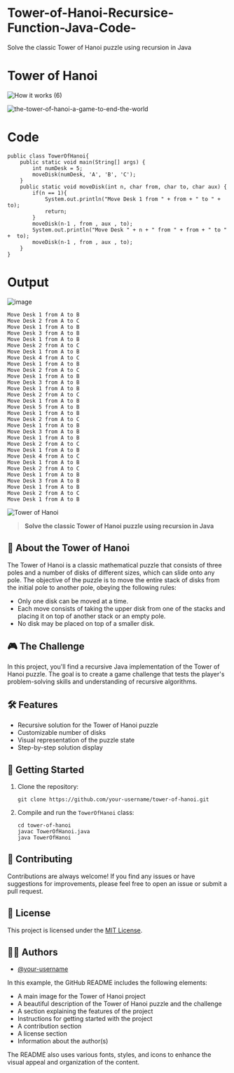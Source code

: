 # Tower-of-Hanoi-Recursice-Function-Java-Code-
Solve the classic Tower of Hanoi puzzle using recursion in Java
# Tower of Hanoi

![How it works (6)](https://github.com/ARIBFIB/Tower-of-Hanoi-Recursice-Function-Java-Code-/assets/125716994/f25eb99b-9829-4316-9285-d6fc816491f4)

![the-tower-of-hanoi-a-game-to-end-the-world](https://github.com/ARIBFIB/Tower-of-Hanoi-Recursice-Function-Java-Code-/assets/125716994/577e49ab-1e20-4732-9b5a-0d7e4595c426)

# Code
```
public class TowerOfHanoi{
    public static void main(String[] args) {
        int numDesk = 5;
        moveDisk(numDesk, 'A', 'B', 'C');
    }
    public static void moveDisk(int n, char from, char to, char aux) {
        if(n == 1){
            System.out.println("Move Desk 1 from " + from + " to " + to);
            return;
        }
        moveDisk(n-1 , from , aux , to);
        System.out.println("Move Desk " + n + " from " + from + " to " +  to);
        moveDisk(n-1 , from , aux , to);
    }
}
```
# Output
![image](https://github.com/ARIBFIB/Tower-of-Hanoi-Recursice-Function-Java-Code-/assets/125716994/1dbffcda-384e-429f-8459-652c129b8a51)
```
Move Desk 1 from A to B
Move Desk 2 from A to C
Move Desk 1 from A to B
Move Desk 3 from A to B
Move Desk 1 from A to B
Move Desk 2 from A to C
Move Desk 1 from A to B
Move Desk 4 from A to C
Move Desk 1 from A to B
Move Desk 2 from A to C
Move Desk 1 from A to B
Move Desk 3 from A to B
Move Desk 1 from A to B
Move Desk 2 from A to C
Move Desk 1 from A to B
Move Desk 5 from A to B
Move Desk 1 from A to B
Move Desk 2 from A to C
Move Desk 1 from A to B
Move Desk 3 from A to B
Move Desk 1 from A to B
Move Desk 2 from A to C
Move Desk 1 from A to B
Move Desk 4 from A to C
Move Desk 1 from A to B
Move Desk 2 from A to C
Move Desk 1 from A to B
Move Desk 3 from A to B
Move Desk 1 from A to B
Move Desk 2 from A to C
Move Desk 1 from A to B
```

![Tower of Hanoi][]

> **Solve the classic Tower of Hanoi puzzle using recursion in Java**

## 🗼 About the Tower of Hanoi

The Tower of Hanoi is a classic mathematical puzzle that consists of three poles and a number of disks of different sizes, which can slide onto any pole. The objective of the puzzle is to move the entire stack of disks from the initial pole to another pole, obeying the following rules:

- Only one disk can be moved at a time.
- Each move consists of taking the upper disk from one of the stacks and placing it on top of another stack or an empty pole.
- No disk may be placed on top of a smaller disk.

## 🎮 The Challenge

In this project, you'll find a recursive Java implementation of the Tower of Hanoi puzzle. The goal is to create a game challenge that tests the player's problem-solving skills and understanding of recursive algorithms.

## 🛠️ Features

- Recursive solution for the Tower of Hanoi puzzle
- Customizable number of disks
- Visual representation of the puzzle state
- Step-by-step solution display

## 🚀 Getting Started

1. Clone the repository:
   ```
   git clone https://github.com/your-username/tower-of-hanoi.git
   ```
2. Compile and run the `TowerOfHanoi` class:
   ```
   cd tower-of-hanoi
   javac TowerOfHanoi.java
   java TowerOfHanoi
   ```

## 🤝 Contributing

Contributions are always welcome! If you find any issues or have suggestions for improvements, please feel free to open an issue or submit a pull request.

## 📄 License

This project is licensed under the [MIT License](LICENSE).

## 👨‍💻 Authors

- [@your-username](https://github.com/your-username)

[Tower of Hanoi]: https://github.com/your-username/tower-of-hanoi/blob/main/assets/tower-of-hanoi.png

In this example, the GitHub README includes the following elements:

- A main image for the Tower of Hanoi project
- A beautiful description of the Tower of Hanoi puzzle and the challenge
- A section explaining the features of the project
- Instructions for getting started with the project
- A contribution section
- A license section
- Information about the author(s)

The README also uses various fonts, styles, and icons to enhance the visual appeal and organization of the content.
